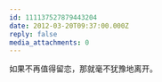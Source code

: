 ```yaml
---
id: 111137527879443204
date: 2012-03-20T09:37:00.000Z
reply: false
media_attachments: 0
---
```


如果不再值得留恋，那就毫不犹豫地离开。

